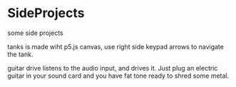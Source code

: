 # SideProjects
some side projects

tanks is made wiht p5.js canvas, use right side keypad arrows to navigate the tank.

guitar drive listens to the audio input, and drives it. Just plug an electric guitar in your sound card and you have fat tone ready to shred some metal.
